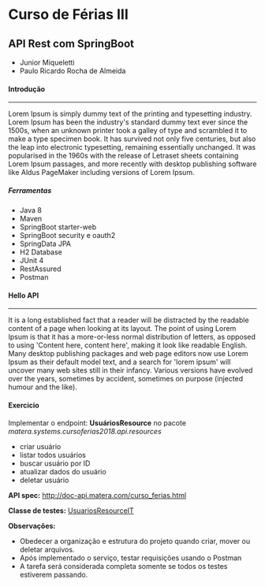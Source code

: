 # Curso de Férias III
## API Rest com SpringBoot

* Junior Miqueletti
* Paulo Ricardo Rocha de Almeida

#### Introdução
---
Lorem Ipsum is simply dummy text of the printing and typesetting industry. Lorem Ipsum has been the industry's standard dummy text ever since the 1500s, when an unknown printer took a galley of type and scrambled it to make a type specimen book. It has survived not only five centuries, but also the leap into electronic typesetting, remaining essentially unchanged. It was popularised in the 1960s with the release of Letraset sheets containing Lorem Ipsum passages, and more recently with desktop publishing software like Aldus PageMaker including versions of Lorem Ipsum.


##### Ferramentas
* Java 8
* Maven
* SpringBoot starter-web
* SpringBoot security e oauth2
* SpringData JPA
* H2 Database
* JUnit 4
* RestAssured
* Postman


#### Hello API 

---
It is a long established fact that a reader will be distracted by the readable content of a page when looking at its layout. The point of using Lorem Ipsum is that it has a more-or-less normal distribution of letters, as opposed to using 'Content here, content here', making it look like readable English. Many desktop publishing packages and web page editors now use Lorem Ipsum as their default model text, and a search for 'lorem ipsum' will uncover many web sites still in their infancy. Various versions have evolved over the years, sometimes by accident, sometimes on purpose (injected humour and the like).

#### Exercicio
Implementar o endpoint: <b>UsuáriosResource</b> no pacote <i>matera.systems.cursoferias2018.api.resources</i>

* criar usuário
* listar todos usuários
* buscar usuário por ID
* atualizar dados do usuário
* deletar usuário

<b>API spec:</b> http://doc-api.matera.com/curso_ferias.html

<b>Classe de testes:</b> [UsuariosResourceIT](https://github.com/materasystems/curso-de-ferias-2018-api/blob/step-01/init/src/test/java/matera/systems/cursoferias2018/api/resources/UsuariosResourceIT.java)

<B>Observações:</b> 
* Obedecer a organização e estrutura do projeto quando criar, mover ou deletar arquivos.
* Após implementado o serviço, testar requisições usando o Postman
* A tarefa será considerada completa somente se todos os testes estiverem passando.
 
